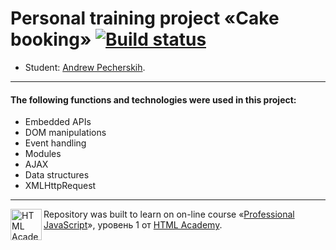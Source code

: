 # Personal training project «Cake booking» [![Build status][travis-image]][travis-url]

* Student: [Andrew Pecherskih](https://up.htmlacademy.ru/javascript/19/user/108766).

---
#### The following functions and technologies were used in this project:

- Embedded APIs
- DOM manipulations
- Event handling
- Modules
- AJAX
- Data structures
- XMLHttpRequest


---

<a href="https://htmlacademy.ru/intensive/javascript"><img align="left" width="50" height="50" alt="HTML Academy" src="https://up.htmlacademy.ru/static/img/intensive/javascript/logo-for-github-2.png"></a>

Repository was built to learn on on-line course «[Professional JavaScript](https://htmlacademy.ru/intensive/javascript)», уровень 1 от [HTML Academy](https://htmlacademy.ru).

[travis-image]: https://travis-ci.com/htmlacademy-javascript/108766-keksobooking-19.svg?branch=master
[travis-url]: https://travis-ci.com/htmlacademy-javascript/108766-keksobooking-19
